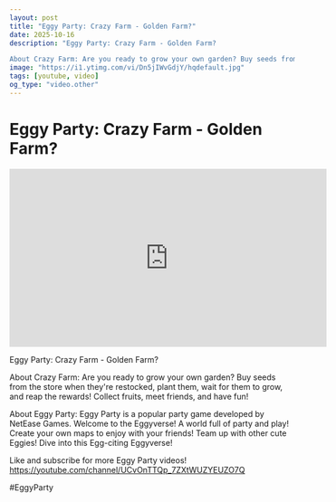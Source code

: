 ```yaml
---
layout: post
title: "Eggy Party: Crazy Farm - Golden Farm?"
date: 2025-10-16
description: "Eggy Party: Crazy Farm - Golden Farm?

About Crazy Farm: Are you ready to grow your own garden? Buy seeds from the store when they're restocked, plant t..."
image: "https://i1.ytimg.com/vi/Dn5jIWvGdjY/hqdefault.jpg"
tags: [youtube, video]
og_type: "video.other"
---
```


<script type="application/ld+json">
{
  "@context": "http://schema.org",
  "@type": "VideoObject",
  "name": "Eggy Party: Crazy Farm - Golden Farm?",
  "description": "Eggy Party: Crazy Farm - Golden Farm?\n\nAbout Crazy Farm: Are you ready to grow your own garden? Buy seeds from the store when they're restocked, plant them, wait for them to grow, and reap the rewards! Collect fruits, meet friends, and have fun!\n\nAbout Eggy Party: Eggy Party is a popular party game developed by NetEase Games. Welcome to the Eggyverse! A world full of party and play! Create your own maps to enjoy with your friends! Team up with other cute Eggies! Dive into this Egg-citing Eggyverse!\n\nLike and subscribe for more Eggy Party videos! https://youtube.com/channel/UCvOnTTQp_7ZXtWUZYEUZO7Q\n\n#EggyParty",
  "thumbnailUrl": "https://i1.ytimg.com/vi/Dn5jIWvGdjY/hqdefault.jpg",
  "uploadDate": "2025-10-16T08:36:27",
  "embedUrl": "https://www.youtube.com/embed/Dn5jIWvGdjY",
  "publisher": {
    "@type": "Person",
    "name": "Celo Zaga"
  },
  "mainEntityOfPage": {
    "@type": "WebPage",
    "@id": "https://celozaga.github.io/2025/10/16/eggy-party:-crazy-farm---golden-farm?-Dn5jIWvGdjY.html"
  },
  "duration": "PT0M0S"
}
</script>

<script type="application/ld+json">
{
  "@context": "http://schema.org",
  "@type": "BlogPosting",
  "headline": "Eggy Party: Crazy Farm - Golden Farm?",
  "image": "https://i1.ytimg.com/vi/Dn5jIWvGdjY/hqdefault.jpg",
  "publisher": {
    "@type": "Person",
    "name": "Celo Zaga"
  },
  "url": "https://celozaga.github.io/2025/10/16/eggy-party:-crazy-farm---golden-farm?-Dn5jIWvGdjY.html",
  "datePublished": "2025-10-16T08:36:27",
  "dateCreated": "2025-10-16T08:36:27",
  "dateModified": "2025-10-16T08:36:27",
  "description": "Eggy Party: Crazy Farm - Golden Farm?\n\nAbout Crazy Farm: Are you ready to grow your own garden? Buy seeds from the store when they're restocked, plant t...",
  "author": {
    "@type": "Person",
    "name": "Celo Zaga"
  },
  "mainEntityOfPage": {
    "@type": "WebPage",
    "@id": "https://celozaga.github.io/2025/10/16/eggy-party:-crazy-farm---golden-farm?-Dn5jIWvGdjY.html"
  }
}
</script>

<h1 class="youtube-post-title">Eggy Party: Crazy Farm - Golden Farm?</h1>

<iframe width="560" height="315" src="https://www.youtube.com/embed/Dn5jIWvGdjY" class="youtube-post-embed" frameborder="0" allowfullscreen></iframe>

<p class="youtube-post-description">Eggy Party: Crazy Farm - Golden Farm?

About Crazy Farm: Are you ready to grow your own garden? Buy seeds from the store when they're restocked, plant them, wait for them to grow, and reap the rewards! Collect fruits, meet friends, and have fun!

About Eggy Party: Eggy Party is a popular party game developed by NetEase Games. Welcome to the Eggyverse! A world full of party and play! Create your own maps to enjoy with your friends! Team up with other cute Eggies! Dive into this Egg-citing Eggyverse!

Like and subscribe for more Eggy Party videos! https://youtube.com/channel/UCvOnTTQp_7ZXtWUZYEUZO7Q

#EggyParty</p>
